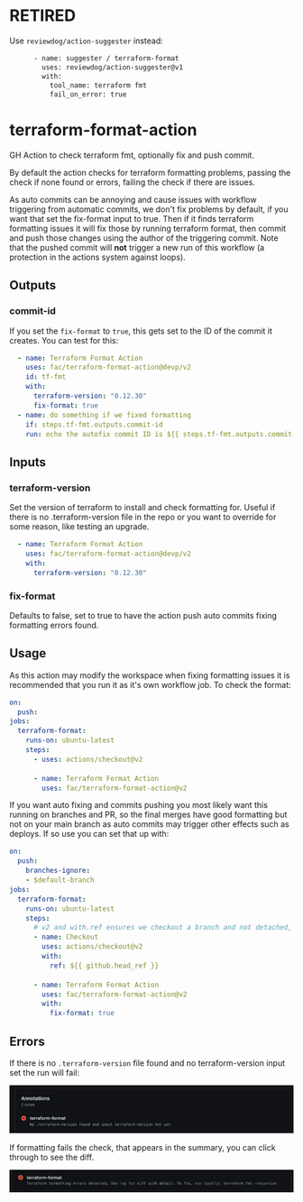 # RETIRED

Use `reviewdog/action-suggester` instead:
```
      - name: suggester / terraform-format
        uses: reviewdog/action-suggester@v1
        with:
          tool_name: terraform fmt
          fail_on_error: true
```

# terraform-format-action

GH Action to check terraform fmt, optionally fix and push commit.

By default the action checks for terraform formatting problems, passing the
check if none found or errors, failing the check if there are issues.

As auto commits can be annoying and cause issues with workflow triggering
from automatic commits, we don't fix problems by default, if you want that
set the fix-format input to true. Then if it finds terraform formatting
issues it will fix those by running terraform format, then commit and push
those changes using the author of the triggering commit. Note that the pushed
commit will **not** trigger a new run of this workflow (a protection in the
actions system against loops).

## Outputs

### commit-id

If you set the `fix-format` to `true`, this gets set to the ID of the commit it creates. You can test for this:
```yaml
  - name: Terraform Format Action
    uses: fac/terraform-format-action@devp/v2
    id: tf-fmt
    with:
      terraform-version: "0.12.30"
      fix-format: true
  - name: do something if we fixed formatting
    if: steps.tf-fmt.outputs.commit-id
    run: echo the autofix commit ID is ${{ steps.tf-fmt.outputs.commit-id}}
```

## Inputs

### terraform-version

Set the version of terraform to install and check formatting for. Useful if there is no .terraform-version file in the repo or you want to override for some reason, like testing an upgrade.

```yaml
  - name: Terraform Format Action
    uses: fac/terraform-format-action@devp/v2
    with:
      terraform-version: "0.12.30"
```

### fix-format

Defaults to false, set to true to have the action push auto commits fixing formatting errors found.

## Usage

As this action may modify the workspace when fixing formatting issues it is recommended that you run it as it's own workflow job. To check the format:

```yaml
on:
  push:
jobs:
  terraform-format:
    runs-on: ubuntu-latest
    steps:
      - uses: actions/checkout@v2

      - name: Terraform Format Action
        uses: fac/terraform-format-action@v2
```

If you want auto fixing and commits pushing you most likely want this running on branches and PR, so the final merges have good formatting but not on your main branch as auto commits may trigger other effects such as deploys. If so use you can set that up with:

```yaml
on:
  push:
    branches-ignore:
    - $default-branch
jobs:
  terraform-format:
    runs-on: ubuntu-latest
    steps:
      # v2 and with.ref ensures we checkout a branch and not detached, as we might push.
      - name: Checkout
        uses: actions/checkout@v2
        with:
          ref: ${{ github.head_ref }}

      - name: Terraform Format Action
        uses: fac/terraform-format-action@v2
        with:
          fix-format: true
```

## Errors

If there is no `.terraform-version` file found and no terraform-version input set the run will fail:

![No Version Error](./no-version-error.png)

If formatting fails the check, that appears in the summary, you can click through to see the diff.

![Format Error](./format-error.png)
